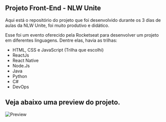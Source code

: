 ## Projeto Front-End - NLW Unite

Aqui está o repositório do projeto que foi desenvolvido durante os 3 dias de aulas da NLW Unite, foi muito produtivo e didático.

Esse foi um evento oferecido pela Rocketseat para desenvolver um projeto em diferentes linguagens. Dentre elas, havia as trilhas: 
+ HTML, CSS e JavaScript (Trilha que escolhi)
+ ReactJs
+ React Native
+ Node.Js
+ Java
+ Python
+ C#
+ DevOps

Veja abaixo uma preview do projeto.
---
![Preview](https://github.com/gabr1elluna/nlw-unite/assets/129898415/ef39ac12-8473-4eaa-8ce3-7c7d117e2fa5)
